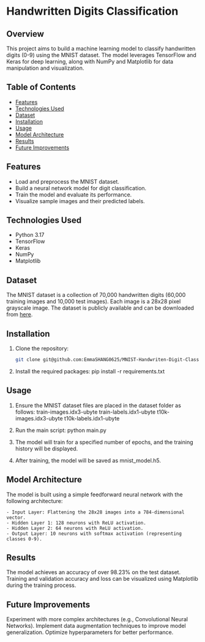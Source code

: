 # Handwritten Digits Classification

## Overview
This project aims to build a machine learning model to classify handwritten digits (0-9) using the MNIST dataset. The model leverages TensorFlow and Keras for deep learning, along with NumPy and Matplotlib for data manipulation and visualization.

## Table of Contents
- [Features](#features)
- [Technologies Used](#technologies-used)
- [Dataset](#dataset)
- [Installation](#installation)
- [Usage](#usage)
- [Model Architecture](#model-architecture)
- [Results](#results)
- [Future Improvements](#future-improvements)

## Features
- Load and preprocess the MNIST dataset.
- Build a neural network model for digit classification.
- Train the model and evaluate its performance.
- Visualize sample images and their predicted labels.

## Technologies Used
- Python 3.17
- TensorFlow
- Keras
- NumPy
- Matplotlib

## Dataset
The MNIST dataset is a collection of 70,000 handwritten digits (60,000 training images and 10,000 test images). Each image is a 28x28 pixel grayscale image. The dataset is publicly available and can be downloaded from [here](http://yann.lecun.com/exdb/mnist/).

## Installation
1. Clone the repository:
   ```bash
   git clone git@github.com:EmmaSHANG0625/MNIST-Handwriten-Digit-Classification.git

2. Install the required packages: 
    pip install -r requirements.txt

## Usage
1. Ensure the MNIST dataset files are placed in the dataset folder as follows:
    train-images.idx3-ubyte
    train-labels.idx1-ubyte
    t10k-images.idx3-ubyte
    t10k-labels.idx1-ubyte

2. Run the main script:
    python main.py

3. The model will train for a specified number of epochs, and the training history will be displayed.

4. After training, the model will be saved as mnist_model.h5.


## Model Architecture

The model is built using a simple feedforward neural network with the following architecture:

    - Input Layer: Flattening the 28x28 images into a 784-dimensional vector.
    - Hidden Layer 1: 128 neurons with ReLU activation.
    - Hidden Layer 2: 64 neurons with ReLU activation. 
    - Output Layer: 10 neurons with softmax activation (representing classes 0-9).


## Results

The model achieves an accuracy of over 98.23% on the test dataset. Training and validation accuracy and loss can be visualized using Matplotlib during the training process.

## Future Improvements

Experiment with more complex architectures (e.g., Convolutional Neural Networks).
Implement data augmentation techniques to improve model generalization.
Optimize hyperparameters for better performance.


